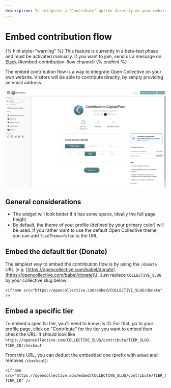 ```yaml
---
description: To integrate a "Contribute" option directly on your website
---
```


# Embed contribution flow

{% hint style="warning" %}
This feature is currently in a beta-test phase and must be activated manually. If you want to join, send us a message on [Slack](https://slack.opencollective.com) \(\#﻿embed-contribution-flow channel\)
{% endhint %}

The embed contribution flow is a way to integrate Open Collective on your own website. Visitors will be able to contribute directly, by simply providing an email address.

![Embedded contribution on the third party website of an initiative](../.gitbook/assets/image%20%284%29.png)

## General considerations

* The widget will look better if it has some space, ideally the full page height
* By default, the theme of your profile \(defined by your primary color\) will be used. If you rather want to use the default Open Collective theme, you can add `?useTheme=false` to the URL.

## Embed the default tier \(Donate\)

The simplest way to embed the contribution flow is by using the `/donate` URL \(e.g. [https://opencollective.com/babel/donate](https://opencollective.com/babel/donate)\). Just replace `COLLECTIVE_SLUG` by your collective slug below:

```markup
<iframe src="https://opencollective.com/embed/COLLECTIVE_SLUG/donate" />
```

## Embed a specific tier

To embed a specific tier, you'll need to know its ID. For that, go to your profile page, click on "Contribute" for the tier you want to embed then check the URL. It should look like `https://opencollective.com/COLLECTIVE_SLUG/contribute/TIER_SLUG-TIER_ID/checkout`

From this URL, you can deduct the embedded one \(prefix with `embed` and removes `/checkout`\):

```markup
<iframe src="https://opencollective.com/embed/COLLECTIVE_SLUG/contribute/TIER_SLUG-TIER_ID" />
```


